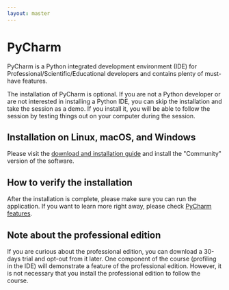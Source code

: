 ```yaml
---
layout: master
---
```


# PyCharm

PyCharm is a Python integrated development environment (IDE)
for Professional/Scientific/Educational developers and
contains plenty of must-have features.

The installation of PyCharm is optional. If you are not a Python developer or are not interested
in installing a Python IDE, you can skip the installation and take the session as a demo.
If you install it, you will be able to follow the session by testing things out on your computer
during the session.


## Installation on Linux, macOS, and Windows

Please visit the [download and installation guide](https://www.jetbrains.com/pycharm/download/#section) and install the
"Community" version of the software.


## How to verify the installation

After the installation is complete, please make sure you can run the application.
If you want to learn more right away, please check
[PyCharm features](https://www.jetbrains.com/pycharm/features/).


## Note about the professional edition

If you are curious about the professional edition, you can download a 30-days
trial and opt-out from it later. One component of the course (profiling in the
IDE) will demonstrate a feature of the professional edition. However, it is not
necessary that you install the professional edition to follow the course.
